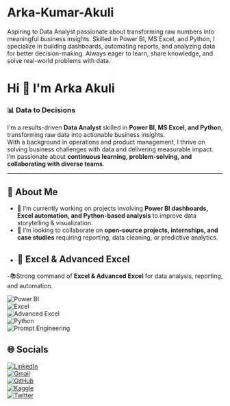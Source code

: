# Arka-Kumar-Akuli
Aspiring to Data Analyst passionate about transforming raw numbers into meaningful business insights. Skilled in Power BI, MS Excel, and Python, I specialize in building dashboards, automating reports, and analyzing data for better decision-making. Always eager to learn, share knowledge, and solve real-world problems with data.
# Hi 👋 I'm Arka Akuli  

### 📊 Data to Decisions  

I'm a results-driven **Data Analyst** skilled in **Power BI, MS Excel, and Python**, transforming raw data into actionable business insights.  
With a background in operations and product management, I thrive on solving business challenges with data and delivering measurable impact.  
I’m passionate about **continuous learning, problem-solving, and collaborating with diverse teams**.  

---

## 🚀 About Me  
- 🔭 I’m currently working on projects involving **Power BI dashboards, Excel automation, and Python-based analysis** to improve data storytelling & visualization.  
- 🤝 I’m looking to collaborate on **open-source projects, internships, and case studies** requiring reporting, data cleaning, or predictive analytics.
- ## 📑 Excel & Advanced Excel  
-📚Strong command of **Excel & Advanced Excel** for data analysis, reporting, and automation.  


![Power BI](https://img.shields.io/badge/Power%20BI-F2C811?style=for-the-badge&logo=powerbi&logoColor=black)  
![Excel](https://img.shields.io/badge/Excel-217346?style=for-the-badge&logo=microsoft-excel&logoColor=white)  
![Advanced Excel](https://img.shields.io/badge/Advanced%20Excel-1D6F42?style=for-the-badge&logo=microsoft-excel&logoColor=white)  
![Python](https://img.shields.io/badge/Python-3776AB?style=for-the-badge&logo=python&logoColor=white)  
![Prompt Engineering](https://img.shields.io/badge/Prompt%20Engineering-FF6F00?style=for-the-badge&logo=markdown&logoColor=white)  

## 🌐 Socials  

[![LinkedIn](https://img.shields.io/badge/LinkedIn-0077B5?style=for-the-badge&logo=linkedin&logoColor=white)](https://www.linkedin.com/in/arka-akuli)  
[![Gmail](https://img.shields.io/badge/Email-D14836?style=for-the-badge&logo=gmail&logoColor=white)](mailto:aarkakumar@gmail.com)  
[![GitHub](https://img.shields.io/badge/GitHub-100000?style=for-the-badge&logo=github&logoColor=white)](https://github.com/arka-akuli)  
[![Kaggle](https://img.shields.io/badge/Kaggle-20BEFF?style=for-the-badge&logo=kaggle&logoColor=white)](https://www.kaggle.com/)  
[![Twitter](https://img.shields.io/badge/Twitter-1DA1F2?style=for-the-badge&logo=twitter&logoColor=white)](https://twitter.com/)  

